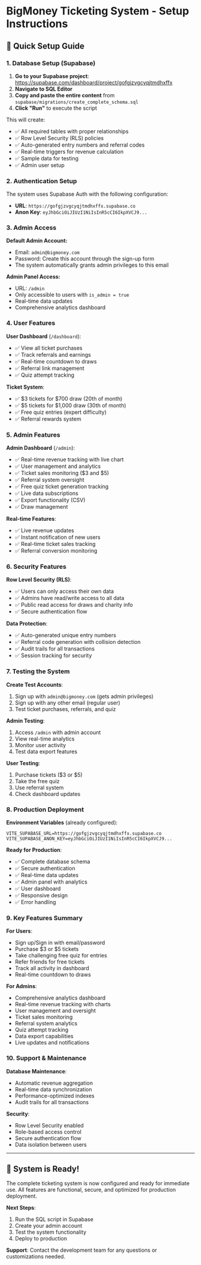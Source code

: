 # BigMoney Ticketing System - Setup Instructions

## 🚀 Quick Setup Guide

### 1. Database Setup (Supabase)

1. **Go to your Supabase project**: https://supabase.com/dashboard/project/gofgjzvgcyqjtmdhxffx
2. **Navigate to SQL Editor**
3. **Copy and paste the entire content** from `supabase/migrations/create_complete_schema.sql`
4. **Click "Run"** to execute the script

This will create:
- ✅ All required tables with proper relationships
- ✅ Row Level Security (RLS) policies
- ✅ Auto-generated entry numbers and referral codes
- ✅ Real-time triggers for revenue calculation
- ✅ Sample data for testing
- ✅ Admin user setup

### 2. Authentication Setup

The system uses Supabase Auth with the following configuration:
- **URL**: `https://gofgjzvgcyqjtmdhxffx.supabase.co`
- **Anon Key**: `eyJhbGciOiJIUzI1NiIsInR5cCI6IkpXVCJ9...`

### 3. Admin Access

**Default Admin Account:**
- Email: `admin@bigmoney.com`
- Password: Create this account through the sign-up form
- The system automatically grants admin privileges to this email

**Admin Panel Access:**
- URL: `/admin`
- Only accessible to users with `is_admin = true`
- Real-time data updates
- Comprehensive analytics dashboard

### 4. User Features

**User Dashboard** (`/dashboard`):
- ✅ View all ticket purchases
- ✅ Track referrals and earnings
- ✅ Real-time countdown to draws
- ✅ Referral link management
- ✅ Quiz attempt tracking

**Ticket System**:
- ✅ $3 tickets for $700 draw (20th of month)
- ✅ $5 tickets for $1,000 draw (30th of month)
- ✅ Free quiz entries (expert difficulty)
- ✅ Referral rewards system

### 5. Admin Features

**Admin Dashboard** (`/admin`):
- ✅ Real-time revenue tracking with live chart
- ✅ User management and analytics
- ✅ Ticket sales monitoring ($3 and $5)
- ✅ Referral system oversight
- ✅ Free quiz ticket generation tracking
- ✅ Live data subscriptions
- ✅ Export functionality (CSV)
- ✅ Draw management

**Real-time Features**:
- ✅ Live revenue updates
- ✅ Instant notification of new users
- ✅ Real-time ticket sales tracking
- ✅ Referral conversion monitoring

### 6. Security Features

**Row Level Security (RLS)**:
- ✅ Users can only access their own data
- ✅ Admins have read/write access to all data
- ✅ Public read access for draws and charity info
- ✅ Secure authentication flow

**Data Protection**:
- ✅ Auto-generated unique entry numbers
- ✅ Referral code generation with collision detection
- ✅ Audit trails for all transactions
- ✅ Session tracking for security

### 7. Testing the System

**Create Test Accounts**:
1. Sign up with `admin@bigmoney.com` (gets admin privileges)
2. Sign up with any other email (regular user)
3. Test ticket purchases, referrals, and quiz

**Admin Testing**:
1. Access `/admin` with admin account
2. View real-time analytics
3. Monitor user activity
4. Test data export features

**User Testing**:
1. Purchase tickets ($3 or $5)
2. Take the free quiz
3. Use referral system
4. Check dashboard updates

### 8. Production Deployment

**Environment Variables** (already configured):
```
VITE_SUPABASE_URL=https://gofgjzvgcyqjtmdhxffx.supabase.co
VITE_SUPABASE_ANON_KEY=eyJhbGciOiJIUzI1NiIsInR5cCI6IkpXVCJ9...
```

**Ready for Production**:
- ✅ Complete database schema
- ✅ Secure authentication
- ✅ Real-time data updates
- ✅ Admin panel with analytics
- ✅ User dashboard
- ✅ Responsive design
- ✅ Error handling

### 9. Key Features Summary

**For Users**:
- Sign up/Sign in with email/password
- Purchase $3 or $5 tickets
- Take challenging free quiz for entries
- Refer friends for free tickets
- Track all activity in dashboard
- Real-time countdown to draws

**For Admins**:
- Comprehensive analytics dashboard
- Real-time revenue tracking with charts
- User management and oversight
- Ticket sales monitoring
- Referral system analytics
- Quiz attempt tracking
- Data export capabilities
- Live updates and notifications

### 10. Support & Maintenance

**Database Maintenance**:
- Automatic revenue aggregation
- Real-time data synchronization
- Performance-optimized indexes
- Audit trails for all transactions

**Security**:
- Row Level Security enabled
- Role-based access control
- Secure authentication flow
- Data isolation between users

---

## 🎯 System is Ready!

The complete ticketing system is now configured and ready for immediate use. All features are functional, secure, and optimized for production deployment.

**Next Steps**:
1. Run the SQL script in Supabase
2. Create your admin account
3. Test the system functionality
4. Deploy to production

**Support**: Contact the development team for any questions or customizations needed.